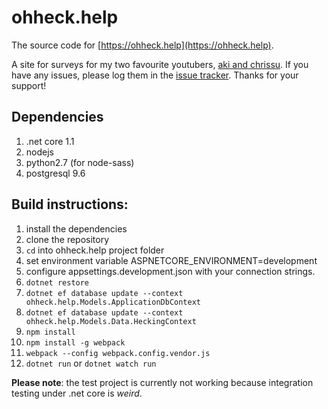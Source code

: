 # ohheck.help
The source code for [https://ohheck.help](https://ohheck.help).

A site for surveys for my two favourite youtubers, [aki and chrissu](https://youtube.com/c/OhHeck). If you have any issues, please log them in the [issue tracker](https://github.com/myopicmage/ohheck.help/issues). Thanks for your support!

## Dependencies
1) .net core 1.1
2) nodejs 
3) python2.7 (for node-sass)
4) postgresql 9.6

## Build instructions:

1) install the dependencies
2) clone the repository
3) `cd` into ohheck.help project folder
4) set environment variable ASPNETCORE_ENVIRONMENT=development
5) configure appsettings.development.json with your connection strings. 
6) `dotnet restore`
7) `dotnet ef database update --context ohheck.help.Models.ApplicationDbContext`
8) `dotnet ef database update --context ohheck.help.Models.Data.HeckingContext`
9) `npm install`
10) `npm install -g webpack`
11) `webpack --config webpack.config.vendor.js`
10) `dotnet run` or `dotnet watch run`

**Please note**: the test project is currently not working because integration testing under .net core is *weird*.
